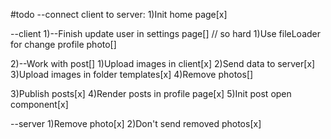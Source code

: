 #todo
--connect client to server:
1)Init home page[x]

--client
1)--Finish update user in settings page[] // so hard
1)Use fileLoader for change profile photo[]

2)--Work with post[]
1)Upload images in client[x]
2)Send data to server[x]
3)Upload images in folder templates[x]
4)Remove photos[]

3)Publish posts[x]
4)Render posts in profile page[x]
5)Init post open component[x]

--server
1)Remove photo[x]
2)Don't send removed photos[x]
